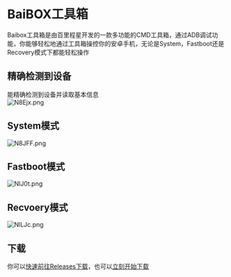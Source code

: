 # BaiBOX工具箱
Baibox工具箱是由百里程星开发的一款多功能的CMD工具箱，通过ADB调试功能，你能够轻松地通过工具箱操控你的安卓手机，无论是System，Fastboot还是Recovery模式下都能轻松操作
## 精确检测到设备
能精确检测到设备并读取基本信息<br>
![N8Ejx.png](https://i.328888.xyz/2023/02/04/N8Ejx.png)

## System模式
![N8JFF.png](https://i.328888.xyz/2023/02/04/N8JFF.png)

## Fastboot模式
![NlJ0t.png](https://i.328888.xyz/2023/02/03/NlJ0t.png)

## Recvoery模式
![NlLJc.png](https://i.328888.xyz/2023/02/03/NlLJc.png)

## 下载
你可以[快速前往Releases下载](https://github.com/BailiChengxing/BaiBOX/releases/tag/1.1.0)，也可以[立刻开始下载](https://github.com/BailiChengxing/BaiBOX/releases/download/1.1.0/release.zip)
